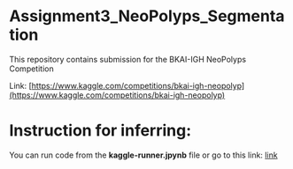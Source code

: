 # Assignment3_NeoPolyps_Segmentation
This repository contains submission for the BKAI-IGH NeoPolyps Competition

Link:  [https://www.kaggle.com/competitions/bkai-igh-neopolyp](https://www.kaggle.com/competitions/bkai-igh-neopolyp)

# Instruction for inferring:
You can run code from the **kaggle-runner.jpynb** file or go to this link: [link](https://www.kaggle.com/code/cohonlangthang/kaggle-runner)
